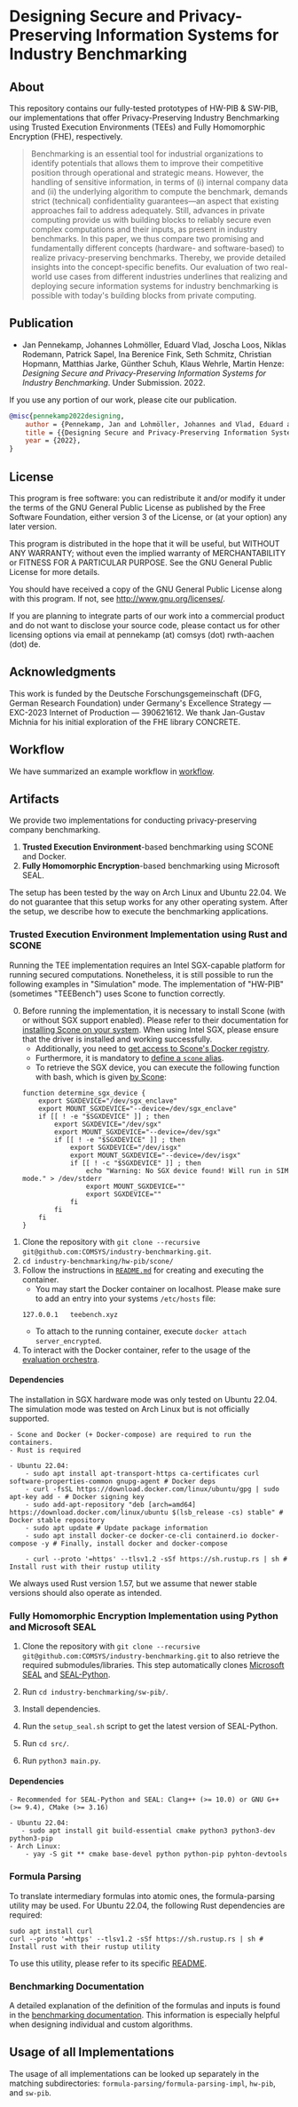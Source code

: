 # Designing Secure and Privacy-Preserving Information Systems for Industry Benchmarking


## About

This repository contains our fully-tested prototypes of HW-PIB & SW-PIB, our implementations that offer Privacy-Preserving Industry Benchmarking using Trusted Execution Environments (TEEs) and Fully Homomorphic Encryption (FHE), respectively.

> Benchmarking is an essential tool for industrial organizations to identify potentials that allows them to improve their competitive position through operational and strategic means. However, the handling of sensitive information, in terms of (i) internal company data and (ii) the underlying algorithm to compute the benchmark, demands strict (technical) confidentiality guarantees—an aspect that existing approaches fail to address adequately. Still, advances in private computing provide us with building blocks to reliably secure even complex computations and their inputs, as present in industry benchmarks. In this paper, we thus compare two promising and fundamentally different concepts (hardware- and software-based) to realize privacy-preserving benchmarks. Thereby, we provide detailed insights into the concept-specific benefits. Our evaluation of two real-world use cases from different industries underlines that realizing and deploying secure information systems for industry benchmarking is possible with today's building blocks from private computing.


## Publication

- Jan Pennekamp, Johannes Lohmöller, Eduard Vlad, Joscha Loos, Niklas Rodemann, Patrick Sapel, Ina Berenice Fink, Seth Schmitz, Christian Hopmann, Matthias Jarke, Günther Schuh, Klaus Wehrle, Martin Henze: *Designing Secure and Privacy-Preserving Information Systems for Industry Benchmarking*. Under Submission. 2022.

If you use any portion of our work, please cite our publication.


```bibtex
@misc{pennekamp2022designing,
    author = {Pennekamp, Jan and Lohmöller, Johannes and Vlad, Eduard and Loos, Joscha and Rodemann, Niklas and Sapel, Patrick and Fink, Ina Berenice and Schmitz, Seth and Jarke, Matthias and Schuh, Günther and Wehrle, Klaus and Henze, Martin},
    title = {{Designing Secure and Privacy-Preserving Information Systems for Industry Benchmarking}},
    year = {2022},
}
```


## License

This program is free software: you can redistribute it and/or modify it under the terms of the GNU General Public License as published by the Free Software Foundation, either version 3 of the License, or (at your option) any later version.


This program is distributed in the hope that it will be useful, but WITHOUT ANY WARRANTY; without even the implied warranty of MERCHANTABILITY or FITNESS FOR A PARTICULAR PURPOSE.
See the GNU General Public License for more details.

You should have received a copy of the GNU General Public License along with this program. If not, see http://www.gnu.org/licenses/.

If you are planning to integrate parts of our work into a commercial product and do not want to disclose your source code, please contact us for other licensing options via email at pennekamp (at) comsys (dot) rwth-aachen (dot) de.


## Acknowledgments

This work is funded by the Deutsche Forschungsgemeinschaft (DFG, German Research Foundation) under Germany's Excellence Strategy — EXC-2023 Internet of Production — 390621612.
We thank Jan-Gustav Michnia for his initial exploration of the FHE library CONCRETE.


## Workflow

We have summarized an example workflow in [workflow](./benchmarking-docs/workflow).


## Artifacts

We provide two implementations for conducting privacy-preserving company benchmarking.

1. **Trusted Execution Environment**-based benchmarking using SCONE and Docker.
2. **Fully Homomorphic Encryption**-based benchmarking using Microsoft SEAL.

The setup has been tested by the way on Arch Linux and Ubuntu 22.04.
We do not guarantee that this setup works for any other operating system.
After the setup, we describe how to execute the benchmarking applications.

### Trusted Execution Environment Implementation using Rust and SCONE

Running the TEE implementation requires an Intel SGX-capable platform for running secured computations.
Nonetheless, it is still possible to run the following examples in "Simulation" mode.
The implementation of "HW-PIB" (sometimes "TEEBench") uses Scone to function correctly.

0. Before running the implementation, it is necessary to install Scone (with or without SGX support enabled).
Please refer to their documentation for [installing Scone on your system](https://sconedocs.github.io/installation/).
When using Intel SGX, please ensure that the driver is installed and working successfully.
    - Additionally, you need to [get access to Scone's Docker registry](https://sconedocs.github.io/workshop/setup/).
    - Furthermore, it is mandatory to [define a `scone` alias](https://sconedocs.github.io/Exercise-Docu/exercise0/).
    - To retrieve the SGX device, you can execute the following function with bash, which is given [by Scone](https://sconedocs.github.io/sgxinstall/#determine-sgx-device):
    ```
    function determine_sgx_device {
        export SGXDEVICE="/dev/sgx_enclave"
        export MOUNT_SGXDEVICE="--device=/dev/sgx_enclave"
        if [[ ! -e "$SGXDEVICE" ]] ; then
            export SGXDEVICE="/dev/sgx"
            export MOUNT_SGXDEVICE="--device=/dev/sgx"
            if [[ ! -e "$SGXDEVICE" ]] ; then
                export SGXDEVICE="/dev/isgx"
                export MOUNT_SGXDEVICE="--device=/dev/isgx"
                if [[ ! -c "$SGXDEVICE" ]] ; then
                    echo "Warning: No SGX device found! Will run in SIM mode." > /dev/stderr
                    export MOUNT_SGXDEVICE=""
                    export SGXDEVICE=""
                fi
            fi
        fi
    }
    ```
1. Clone the repository with `git clone --recursive git@github.com:COMSYS/industry-benchmarking.git`.
2. `cd industry-benchmarking/hw-pib/scone/`
3. Follow the instructions in [`README.md`](./hw-pib/scone/README.md) for creating and executing the container.
    - You may start the Docker container on localhost. Please make sure to add an entry into your systems `/etc/hosts` file:
    ```
    127.0.0.1	teebench.xyz
     ```
    - To attach to the running container, execute `docker attach server_encrypted`.
4. To interact with the Docker container, refer to the usage of the [evaluation orchestra](./hw-pib/impl/orchestra/README.md).

#### Dependencies

The installation in SGX hardware mode was only tested on Ubuntu 22.04.
The simulation mode was tested on Arch Linux but is not officially supported.

```
- Scone and Docker (+ Docker-compose) are required to run the containers.
- Rust is required

- Ubuntu 22.04:
    - sudo apt install apt-transport-https ca-certificates curl software-properties-common gnupg-agent # Docker deps
    - curl -fsSL https://download.docker.com/linux/ubuntu/gpg | sudo apt-key add - # Docker signing key
    - sudo add-apt-repository "deb [arch=amd64] https://download.docker.com/linux/ubuntu $(lsb_release -cs) stable" # Docker stable repository
    - sudo apt update # Update package information
    - sudo apt install docker-ce docker-ce-cli containerd.io docker-compose -y # Finally, install docker and docker-compose

    - curl --proto '=https' --tlsv1.2 -sSf https://sh.rustup.rs | sh # Install rust with their rustup utility
```

We always used Rust version 1.57, but we assume that newer stable versions should also operate as intended.


### Fully Homomorphic Encryption Implementation using Python and Microsoft SEAL

1. Clone the repository with `git clone --recursive git@github.com:COMSYS/industry-benchmarking.git` to also retrieve the required submodules/libraries.
This step automatically clones [Microsoft SEAL](https://github.com/microsoft/SEAL) and [SEAL-Python](https://github.com/Huelse/SEAL-Python).

1. Run `cd industry-benchmarking/sw-pib/`.

2. Install dependencies.

3. Run the `setup_seal.sh` script to get the latest version of SEAL-Python.

4. Run `cd src/`.

6. Run `python3 main.py`.


#### Dependencies

```
- Recommended for SEAL-Python and SEAL: Clang++ (>= 10.0) or GNU G++ (>= 9.4), CMake (>= 3.16)

- Ubuntu 22.04:
   - sudo apt install git build-essential cmake python3 python3-dev python3-pip
- Arch Linux:
    - yay -S git ** cmake base-devel python python-pip pyhton-devtools
```

### Formula Parsing

To translate intermediary formulas into atomic ones, the formula-parsing utility may be used.
For Ubuntu 22.04, the following Rust dependencies are required:

```
sudo apt install curl
curl --proto '=https' --tlsv1.2 -sSf https://sh.rustup.rs | sh # Install rust with their rustup utility
```

To use this utility, please refer to its specific [README](./formula-parsing/formula-parsing-impl/README.md).

### Benchmarking Documentation

A detailed explanation of the definition of the formulas and inputs is found in the [benchmarking documentation](./benchmarking-docs/main.md).
This information is especially helpful when designing individual and custom algorithms.


## Usage of all Implementations

The usage of all implementations can be looked up separately in the matching subdirectories: `formula-parsing/formula-parsing-impl`, `hw-pib`, and `sw-pib`.
